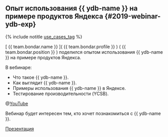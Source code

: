 ## Опыт использования {{ ydb-name }} на примере продуктов Яндекса {#2019-webinar-ydb-exp}

{% include notitle [use_cases_tag](../../tags.md#use_cases) %}

[ {{ team.bondar.name }} ]( {{ team.bondar.profile }} ) ( {{ team.bondar.position }} ) поделился опытом использования {{ ydb-name }} на примере продуктов Яндекса.

В вебинаре:
* Что такое {{ ydb-name }}.
* Как выглядит {{ ydb-name }}.
* Примеры использования {{ ydb-name }} в Яндексе.
* Тестирование производительности (YCSB).

@[YouTube](https://youtu.be/qWqU-R-X3Dc)

Вебинар будет интересен тем, кто хочет познакомиться с {{ ydb-name }}.

[Презентация](https://presentations.ydb.tech/2019/ru/webinar_ydb/presentation.pdf)
